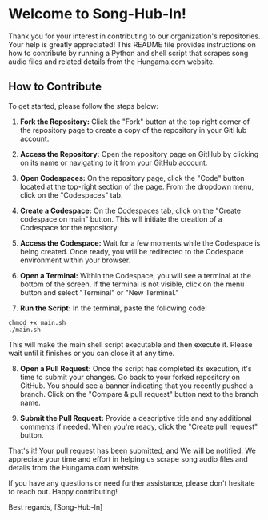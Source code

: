 # Welcome to Song-Hub-In!

Thank you for your interest in contributing to our organization's repositories. Your help is greatly appreciated! This README file provides instructions on how to contribute by running a Python and shell script that scrapes song audio files and related details from the Hungama.com website.

## How to Contribute

To get started, please follow the steps below:

1. **Fork the Repository:** Click the "Fork" button at the top right corner of the repository page to create a copy of the repository in your GitHub account.

2. **Access the Repository:** Open the repository page on GitHub by clicking on its name or navigating to it from your GitHub account.

3. **Open Codespaces:** On the repository page, click the "Code" button located at the top-right section of the page. From the dropdown menu, click on the "Codespaces" tab.

4. **Create a Codespace:** On the Codespaces tab, click on the "Create codespace on main" button. This will initiate the creation of a Codespace for the repository.

5. **Access the Codespace:** Wait for a few moments while the Codespace is being created. Once ready, you will be redirected to the Codespace environment within your browser.

6. **Open a Terminal:** Within the Codespace, you will see a terminal at the bottom of the screen. If the terminal is not visible, click on the menu button and select "Terminal" or "New Terminal."

7. **Run the Script:** In the terminal, paste the following code:
```console
chmod +x main.sh
./main.sh
```

This will make the main shell script executable and then execute it. Please wait until it finishes or you can close it at any time.

8. **Open a Pull Request:** Once the script has completed its execution, it's time to submit your changes. Go back to your forked repository on GitHub. You should see a banner indicating that you recently pushed a branch. Click on the "Compare & pull request" button next to the branch name.

9. **Submit the Pull Request:** Provide a descriptive title and any additional comments if needed. When you're ready, click the "Create pull request" button.

That's it! Your pull request has been submitted, and We will be notified. We appreciate your time and effort in helping us scrape song audio files and details from the Hungama.com website.

If you have any questions or need further assistance, please don't hesitate to reach out. Happy contributing!

Best regards,
[Song-Hub-In]

